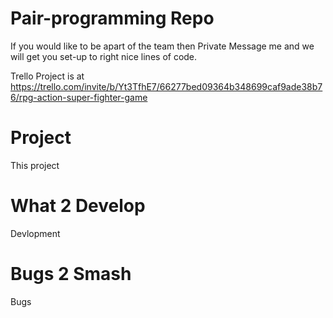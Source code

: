 # Pair-programming Repo
If you would like to be apart of the team then Private Message me and we will get you set-up to right nice lines of code. 

Trello Project is at https://trello.com/invite/b/Yt3TfhE7/66277bed09364b348699caf9ade38b76/rpg-action-super-fighter-game

# Project

This project 


# What 2 Develop

Devlopment

# Bugs 2 Smash
Bugs
